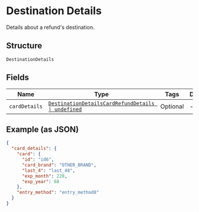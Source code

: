 
# Destination Details

Details about a refund's destination.

## Structure

`DestinationDetails`

## Fields

| Name | Type | Tags | Description |
|  --- | --- | --- | --- |
| `cardDetails` | [`DestinationDetailsCardRefundDetails \| undefined`](../models/destination-details-card-refund-details.md) | Optional | - |

## Example (as JSON)

```json
{
  "card_details": {
    "card": {
      "id": "id6",
      "card_brand": "OTHER_BRAND",
      "last_4": "last_48",
      "exp_month": 228,
      "exp_year": 68
    },
    "entry_method": "entry_method8"
  }
}
```

